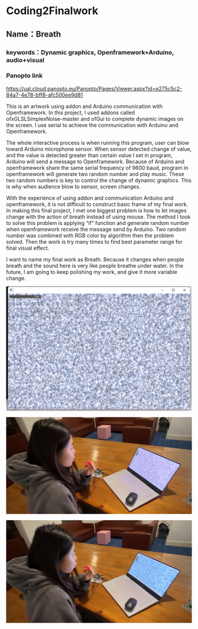 # Coding2Finalwork

## Name：Breath

### keywords：Dynamic graphics, Openframework+Arduino, audio+visual

### Panopto link
https://ual.cloud.panopto.eu/Panopto/Pages/Viewer.aspx?id=e275c5c2-84a7-4e78-bff8-afc500ee9d81

This is an artwork using addon and Arduino communication with Openframework. In this project, I used addons called ofxGLSLSimplexNoise-master and ofGui to complete dynamic images on the screen. I use serial to achieve the communication with Arduino and Openframework.

The whole interactive process is when running this program, user can blow toward Arduino microphone sensor. When sensor detected change of value, and the value is detected greater than certain value I set in program, Arduino will send a message to Openframework. Because of Arduino and openframework share the same serial frequency of 9600 baud, program in openframework will generate two random number and play music. These two random numbers is key to control the change of dynamic graphics. This is why when audience blow to sensor, screen changes.

With the experience of using addon and communication Arduino and openframework, it is not difficult to construct basic frame of my final work. In making this final project, I met one biggest problem is how to let images change with the action of breath instead of using mouse. The method I took to solve this problem is applying “if” function and generate random number when openframework receive the message send by Arduino. Two random number was combined with RGB color by algorithm then the problem solved. Then the work is try many times to find best parameter range for final visual effect.

I want to name my final work as Breath. Because it changes when people breath and the sound here is very like people breathe under water. In the future, I am going to keep polishing my work, and give it more variable change.



![image](https://github.com/ZIqinGX/Coding2Finalwork/blob/main/image2%20(2).png)

![图片名称](https://github.com/ZIqinGX/Coding2Finalwork/blob/main/Testor%EF%BC%881%EF%BC%89.jpg)

![图片名称](https://github.com/ZIqinGX/Coding2Finalwork/blob/main/Testor%EF%BC%883%EF%BC%89.jpg) 
